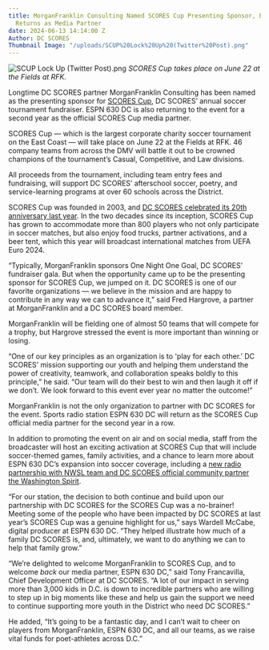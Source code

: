 ```yaml
---
title: MorganFranklin Consulting Named SCORES Cup Presenting Sponsor, ESPN 630 DC
  Returns as Media Partner
date: 2024-06-13 14:14:00 Z
Author: DC SCORES
Thumbnail Image: "/uploads/SCUP%20Lock%20Up%20(Twitter%20Post).png"
---
```


![SCUP Lock Up (Twitter Post).png](/uploads/SCUP%20Lock%20Up%20(Twitter%20Post).png)
*SCORES Cup takes place on June 22 at the Fields at RFK.* 





















Longtime DC SCORES partner MorganFranklin Consulting has been named as the presenting sponsor for [SCORES Cup](https://cup.dcscores.org/), DC SCORES’ annual soccer tournament fundraiser. ESPN 630 DC is also returning to the event for a second year as the official SCORES Cup media partner. 

SCORES Cup — which is the largest corporate charity soccer tournament on the East Coast — will take place on June 22 at the Fields at RFK. 46 company teams from across the DMV will battle it out to be crowned champions of the tournament’s Casual, Competitive, and Law divisions. 

All proceeds from the tournament, including team entry fees and fundraising, will support DC SCORES’ afterschool soccer, poetry, and service-learning programs at over 60 schools across the District.

SCORES Cup was founded in 2003, and [DC SCORES celebrated its 20th anniversary last year](https://www.dcscores.org/blog/2023/07/dc-scores-celebrates-20-years-of-scores-cup-with-a-record-breaking-tournament). In the two decades since its inception, SCORES Cup has grown to accommodate more than 800 players who not only participate in soccer matches, but also enjoy food trucks, partner activations, and a beer tent, which this year will broadcast international matches from UEFA Euro 2024.

“Typically, MorganFranklin sponsors One Night One Goal, DC SCORES’ fundraiser gala. But when the opportunity came up to be the presenting sponsor for SCORES Cup, we jumped on it. DC SCORES is one of our favorite organizations — we believe in the mission and are happy to contribute in any way we can to advance it,” said Fred Hargrove, a partner at MorganFranklin and a DC SCORES board member. 

MorganFranklin will be fielding one of almost 50 teams that will compete for a trophy, but Hargrove stressed the event is more important than winning or losing. 

“One of our key principles as an organization is to 'play for each other.’ DC SCORES’ mission supporting our youth and helping them understand the power of creativity, teamwork, and collaboration speaks boldly to this principle,” he said. “Our team will do their best to win and then laugh it off if we don’t. We look forward to this event ever year no matter the outcome!”

MorganFranklin is not the only organization to partner with DC SCORES for the event. Sports radio station ESPN 630 DC will return as the SCORES Cup official media partner for the second year in a row. 

In addition to promoting the event on air and on social media, staff from the broadcaster will host an exciting activation at SCORES Cup that will include soccer-themed games, family activities, and a chance to learn more about ESPN 630 DC’s expansion into soccer coverage, including a [new radio partnership with NWSL team and DC SCORES official community partner the Washington Spirit](https://washingtonspirit.com/blog/2024/05/15/washington-spirit-announces-the-clubs-first-ever-radio-partnership/). 

“For our station, the decision to both continue and build upon our partnership with DC SCORES for the SCORES Cup was a no-brainer! Meeting some of the people who have been impacted by DC SCORES at last year’s SCORES Cup was a genuine highlight for us,” says Wardell McCabe, digital producer at ESPN 630 DC. “They helped illustrate how much of a family DC SCORES is, and, ultimately, we want to do anything we can to help that family grow.”

“We’re delighted to welcome MorganFranklin to SCORES Cup, and to welcome *back* our media partner, ESPN 630 DC,” said Tony Francavilla, Chief Development Officer at DC SCORES. “A lot of our impact in serving more than 3,000 kids in D.C. is down to incredible partners who are willing to step up in big moments like these and help us gain the support we need to continue supporting more youth in the District who need DC SCORES.”

He added, “It’s going to be a fantastic day, and I can’t wait to cheer on players from MorganFranklin, ESPN 630 DC, and all our teams, as we raise vital funds for poet-athletes across D.C.”